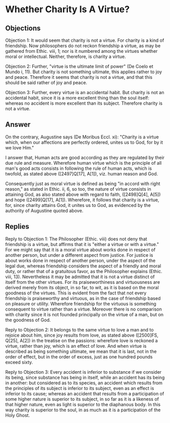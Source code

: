 # Whether Charity Is A Virtue?

## Objections

Objection 1: It would seem that charity is not a virtue. For charity is a kind of friendship. Now philosophers do not reckon friendship a virtue, as may be gathered from Ethic. viii, 1; nor is it numbered among the virtues whether moral or intellectual. Neither, therefore, is charity a virtue.

Objection 2: Further, "virtue is the ultimate limit of power" (De Coelo et Mundo i, 11). But charity is not something ultimate, this applies rather to joy and peace. Therefore it seems that charity is not a virtue, and that this should be said rather of joy and peace.

Objection 3: Further, every virtue is an accidental habit. But charity is not an accidental habit, since it is a more excellent thing than the soul itself: whereas no accident is more excellent than its subject. Therefore charity is not a virtue.

## Answer

On the contrary, Augustine says (De Moribus Eccl. xi): "Charity is a virtue which, when our affections are perfectly ordered, unites us to God, for by it we love Him."

I answer that, Human acts are good according as they are regulated by their due rule and measure. Wherefore human virtue which is the principle of all man's good acts consists in following the rule of human acts, which is twofold, as stated above ([2497]Q[17], A[1]), viz. human reason and God.

Consequently just as moral virtue is defined as being "in accord with right reason," as stated in Ethic. ii, 6, so too, the nature of virtue consists in attaining God, as also stated above with regard to faith, ([2498]Q[4], A[5]) and hope ([2499]Q[17], A[1]). Wherefore, it follows that charity is a virtue, for, since charity attains God, it unites us to God, as evidenced by the authority of Augustine quoted above.

## Replies

Reply to Objection 1: The Philosopher (Ethic. viii) does not deny that friendship is a virtue, but affirms that it is "either a virtue or with a virtue." For we might say that it is a moral virtue about works done in respect of another person, but under a different aspect from justice. For justice is about works done in respect of another person, under the aspect of the legal due, whereas friendship considers the aspect of a friendly and moral duty, or rather that of a gratuitous favor, as the Philosopher explains (Ethic. viii, 13). Nevertheless it may be admitted that it is not a virtue distinct of itself from the other virtues. For its praiseworthiness and virtuousness are derived merely from its object, in so far, to wit, as it is based on the moral goodness of the virtues. This is evident from the fact that not every friendship is praiseworthy and virtuous, as in the case of friendship based on pleasure or utility. Wherefore friendship for the virtuous is something consequent to virtue rather than a virtue. Moreover there is no comparison with charity since it is not founded principally on the virtue of a man, but on the goodness of God.

Reply to Objection 2: It belongs to the same virtue to love a man and to rejoice about him, since joy results from love, as stated above ([2500]FS, Q[25], A[2]) in the treatise on the passions: wherefore love is reckoned a virtue, rather than joy, which is an effect of love. And when virtue is described as being something ultimate, we mean that it is last, not in the order of effect, but in the order of excess, just as one hundred pounds exceed sixty.

Reply to Objection 3: Every accident is inferior to substance if we consider its being, since substance has being in itself, while an accident has its being in another: but considered as to its species, an accident which results from the principles of its subject is inferior to its subject, even as an effect is inferior to its cause; whereas an accident that results from a participation of some higher nature is superior to its subject, in so far as it is a likeness of that higher nature, even as light is superior to the diaphanous body. In this way charity is superior to the soul, in as much as it is a participation of the Holy Ghost.